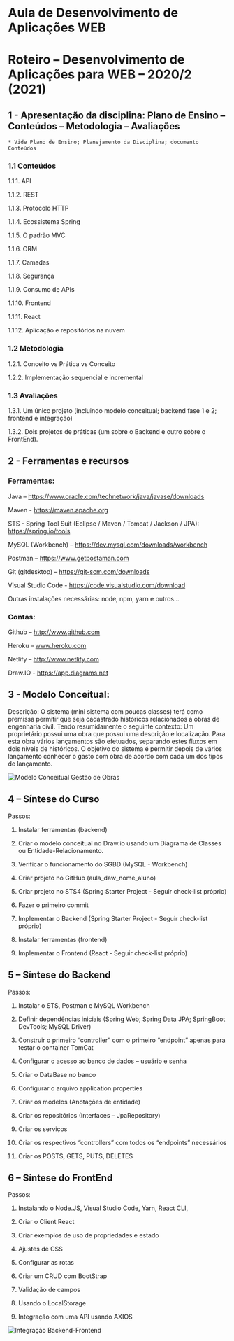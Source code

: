 # Aula de Desenvolvimento de Aplicações WEB 
# Roteiro – Desenvolvimento de Aplicações para WEB – 2020/2 (2021)

## 1 - Apresentação da disciplina: Plano de Ensino – Conteúdos – Metodologia – Avaliações
	* Vide Plano de Ensino; Planejamento da Disciplina; documento Conteúdos

### 1.1 Conteúdos

1.1.1. API 

1.1.2. REST 

1.1.3. Protocolo HTTP

1.1.4. Ecossistema Spring

1.1.5. O padrão MVC

1.1.6. ORM

1.1.7. Camadas 

1.1.8. Segurança

1.1.9. Consumo de APIs

1.1.10. Frontend

1.1.11. React

1.1.12. Aplicação e repositórios na nuvem

### 1.2 Metodologia

1.2.1. Conceito vs Prática vs Conceito

1.2.2. Implementação sequencial e incremental

### 1.3 Avaliações

1.3.1. Um único projeto (incluindo modelo conceitual; backend fase 1 e 2; frontend e integração)

1.3.2. Dois projetos de práticas (um sobre o Backend e outro sobre o FrontEnd).

## 2  - Ferramentas e recursos

### Ferramentas:
Java – https://www.oracle.com/technetwork/java/javase/downloads 

Maven  - https://maven.apache.org 

STS - Spring Tool Suit (Eclipse / Maven / Tomcat / Jackson / JPA): https://spring.io/tools

MySQL (Workbench) – https://dev.mysql.com/downloads/workbench

Postman – https://www.getpostaman.com

Git (gitdesktop) – https://git-scm.com/downloads

Visual Studio Code - https://code.visualstudio.com/download 

Outras instalações necessárias: node, npm, yarn e outros...

### Contas:
Github – http://www.github.com 

Heroku – www.heroku.com 

Netlify – http://www.netlify.com 

Draw.IO - https://app.diagrams.net 

## 3 - Modelo Conceitual:
Descrição: O sistema (mini sistema com poucas classes) terá como premissa permitir que seja cadastrado históricos relacionados a obras de engenharia civil. Tendo resumidamente o seguinte contexto: Um proprietário possui uma obra que possui uma descrição e localização. Para esta obra vários lançamentos são efetuados, separando estes fluxos em dois níveis de históricos. O objetivo do sistema é permitir depois de vários lançamento conhecer o gasto com obra de acordo com cada um dos tipos de lançamento.

![Modelo Conceitual Gestão de Obras](https://raw.githubusercontent.com/marcoswagner-commits/gestao_obras_aula_daw/Documentos/GESTAO_OBRAS.png)

## 4 – Síntese do Curso
Passos:
1. Instalar ferramentas (backend)

2. Criar o modelo conceitual no Draw.io usando um Diagrama de Classes ou Entidade-Relacionamento.

3. Verificar o funcionamento do SGBD (MySQL - Workbench)

4. Criar projeto no GitHub (aula_daw_nome_aluno)

5. Criar projeto no STS4 (Spring Starter Project - Seguir check-list próprio)

6. Fazer o primeiro commit

7. Implementar o Backend (Spring Starter Project - Seguir check-list próprio)

8. Instalar ferramentas (frontend)

9. Implementar o Frontend (React - Seguir check-list próprio)


## 5 – Síntese do Backend
Passos:
1. Instalar o STS, Postman e MySQL Workbench

2. Definir dependências iniciais (Spring Web; Spring Data JPA; SpringBoot DevTools; MySQL Driver)

3. Construir o primeiro “controller” com o primeiro “endpoint” apenas para testar o container TomCat

4. Configurar o acesso ao banco de dados – usuário e senha

5. Criar o DataBase no banco

6. Configurar o arquivo application.properties

7. Criar os modelos (Anotações de entidade)

8. Criar os repositórios (Interfaces – JpaRepository)

9. Criar os serviços

10. Criar os respectivos “controllers” com todos os “endpoints” necessários

11. Criar os POSTS, GETS, PUTS, DELETES


## 6 – Síntese do FrontEnd
Passos:
1. Instalando o Node.JS, Visual Studio Code, Yarn, React CLI, 

2. Criar o Client React 

3. Criar exemplos de uso de propriedades e estado

4. Ajustes de CSS

5. Configurar as rotas

6. Criar um CRUD com BootStrap

7. Validação de campos

8. Usando o LocalStorage

9. Integração com uma API usando AXIOS

![Integração Backend-Frontend](https://raw.githubusercontent.com/marcoswagner-commits/gestao_obras_aula_daw/Documentos/Captura%20de%20Tela%202021-05-17%20às%2019.33.50.png)

